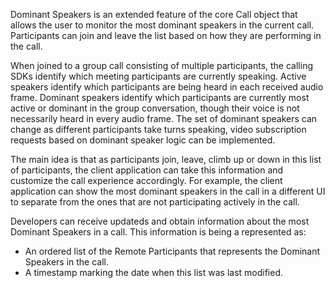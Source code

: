 Dominant Speakers is an extended feature of the core Call object that allows the user to monitor the most dominant speakers in the current call. Participants can join and leave the list based on how they are performing in the call.

When joined to a group call consisting of multiple participants, the calling SDKs identify which meeting participants are currently speaking. Active speakers identify which participants are being heard in each received audio frame. Dominant speakers identify which participants are currently most active or dominant in the group conversation, though their voice is not necessarily heard in every audio frame. The set of dominant speakers can change as different participants take turns speaking, video subscription requests based on dominant speaker logic can be implemented. 

The main idea is that as participants join, leave, climb up or down in this list of participants, the client application can take this information and customize the call experience accordingly. For example, the client application can show the most dominant speakers in the call in a different UI to separate from the ones that are not participating actively in the call.

Developers can receive updateds and obtain information about the most Dominant Speakers in a call.
This information is being a represented as:
- An ordered list of the Remote Participants that represents the Dominant Speakers in the call.
- A timestamp marking the date when this list was last modified.
